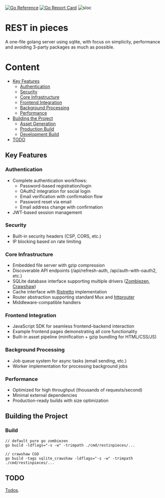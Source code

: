 [![Go Reference](https://pkg.go.dev/badge/github.com/caasmo/restinpieces)](https://pkg.go.dev/github.com/caasmo/restinpieces)
[![Go Report Card](https://goreportcard.com/badge/github.com/caasmo/restinpieces)](https://goreportcard.com/report/github.com/caasmo/restinpieces)
![sloc](https://sloc.xyz/github/caasmo/restinpieces)

# REST in pieces

A one-file golang server using sqlite, with focus on simplicity, performance and avoiding 3-party packages as much as possible.

# Content

- [Key Features](#key-features)
  - [Authentication](#authentication)
  - [Security](#security)
  - [Core Infrastructure](#core-infrastructure)
  - [Frontend Integration](#frontend-integration)
  - [Background Processing](#background-processing)
  - [Performance](#performance)
- [Building the Project](#building-the-project)
  - [Asset Generation](#asset-generation)
  - [Production Build](#production-build)
  - [Development Build](#development-build)
- [TODO](#todo)

## Key Features

### Authentication
- Complete authentication workflows:
  - Password-based registration/login
  - OAuth2 integration for social login
  - Email verification with confirmation flow
  - Password reset via email
  - Email address change with confirmation
- JWT-based session management

### Security
- Built-in security headers (CSP, CORS, etc.)
- IP blocking based on rate limiting

### Core Infrastructure
- Embedded file server with gzip compression
- Discoverable API endpoints (/api/refresh-auth, /api/auth-with-oauth2, etc.)
- SQLite database interface supporting multiple drivers ([Zombiezen](https://github.com/zombiezen/go-sqlite), [Crawshaw](https://github.com/crawshaw/sqlite))
- Cache interface with [Ristretto](https://github.com/dgraph-io/ristretto) implementation
- Router abstraction supporting standard Mux and [httprouter](https://github.com/julienschmidt/httprouter)
- Middleware-compatible handlers

### Frontend Integration
- JavaScript SDK for seamless frontend-backend interaction
- Example frontend pages demonstrating all core functionality
- Built-in asset pipeline (minification + gzip bundling for HTML/CSS/JS)

### Background Processing  
- Job queue system for async tasks (email sending, etc.)
- Worker implementation for processing background jobs

### Performance
- Optimized for high throughput (thousands of requests/second)
- Minimal external dependencies
- Production-ready builds with size optimization


## Building the Project


### Build

    // default pure go zombiezen
    go build -ldflags="-s -w" -trimpath ./cmd/restinpieces/...

    // crawshaw CGO
    go build -tags sqlite_crawshaw -ldflags="-s -w" -trimpath ./cmd/restinpieces/...


## TODO

[Todos](doc/TODO.md).

